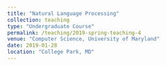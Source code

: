 ```yaml
---
title: "Natural Language Processing"
collection: teaching
type: "Undergraduate Course"
permalink: /teaching/2019-spring-teaching-4
venue: "Computer Science, University of Maryland"
date: 2019-01-28
location: "College Park, MD"
---
```

